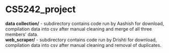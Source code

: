 # CS5242_project

**data collection/** - subdirectory contains code run by Aashish for download, compilation data into csv after manual cleaning and merge of all three members' data.<br>
**web_scraper/** - subdirectory contains code run by Drishti for download, compilation data into csv after manual cleaning and removal of duplicates.
